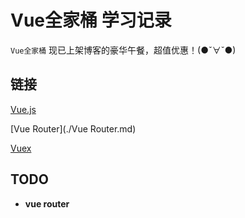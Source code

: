 # Vue全家桶 学习记录

``Vue全家桶`` 现已上架博客的豪华午餐，超值优惠！(●ˇ∀ˇ●)



## 链接

[Vue.js](./Vue.js.md)

[Vue Router](./Vue Router.md)

[Vuex](./Vuex.md)



## TODO

-   **vue router**